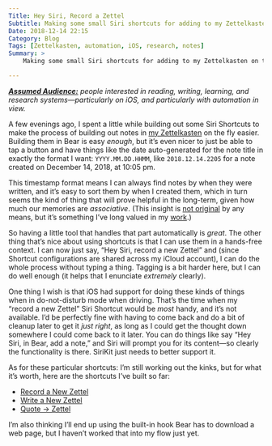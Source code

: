 ```yaml
---
Title: Hey Siri, Record a Zettel
Subtitle: Making some small Siri shortcuts for adding to my Zettelkasten on the fly.
Date: 2018-12-14 22:15
Category: Blog
Tags: [Zettelkasten, automation, iOS, research, notes]
Summary: >
    Making some small Siri shortcuts for adding to my Zettelkasten on the fly.

---
```


<i><b>[Assumed Audience:](https://www.chriskrycho.com/2018/assumed-audiences.html)</b> people interested in reading, writing, learning, and research systems—particularly on iOS, and particularly with automation in view.</i>

A few evenings ago, I spent a little while building out some Siri Shortcuts to make the process of building out notes in [my Zettelkasten](https://www.chriskrycho.com/zettelkasten) on the fly easier. Building them in Bear is easy *enough*, but it’s even nicer to just be able to tap a button and have things like the date auto-generated for the note title in exactly the format I want: `YYYY.MM.DD.HHMM`, like `2018.12.14.2205` for a note created on December 14, 2018, at 10:05 pm.

This timestamp format means I can always find notes by when they were written, and it’s easy to sort them by when I created them, which in turn seems the kind of thing that will prove helpful in the long-term, given how much our memories are *associative*. (This insight is [not original](https://zettelkasten.de/posts/no-categories/) by any means, but it’s something I’ve long valued in my [work](https://www.chriskrycho.com/2018/just-write-down-what-you-do.html).)

So having a little tool that handles that part automatically is *great*. The other thing that’s nice about using shortcuts is that I can use them in a hands-free context. I can now just say, “Hey Siri, record a new Zettel” and (since Shortcut configurations are shared across my iCloud account), I can do the whole process without typing a thing. Tagging is a bit harder here, but I can do well enough (it helps that I enunciate *extremely* clearly).

One thing I wish is that iOS had support for doing these kinds of things when in do-not-disturb mode when driving. That’s the time when my “record a new Zettel” Siri Shortcut would be *most* handy, and it’s not available. I’d be perfectly fine with having to come back and do a bit of cleanup later to get it *just right*, as long as I could get the thought down somewhere I could come back to it later. You can do things like say “Hey Siri, in Bear, add a note,” and Siri will prompt you for its content—so clearly the functionality is there. SiriKit just needs to better support it.

As for these particular shortcuts: I’m still working out the kinks, but for what it’s worth, here are the shortcuts I’ve built so far:

- [Record a New Zettel](https://www.icloud.com/shortcuts/c2406245de5846bebbda93d798034e25)
- [Write a New Zettel](https://www.icloud.com/shortcuts/ae956fdd00454f0d824dd47ea69cecd2)
- [Quote → Zettel](https://www.icloud.com/shortcuts/45a7c484309344c9a59e2f3e48a68083)

I’m also thinking I’ll end up using the built-in hook Bear has to download a web page, but I haven’t worked that into my flow just yet.

